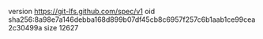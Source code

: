 version https://git-lfs.github.com/spec/v1
oid sha256:8a98e7a146debba168d899b07df45cb8c6957f257c6b1aab1ce99cea2c30499a
size 12627
